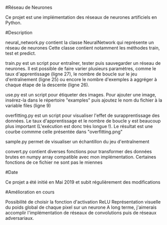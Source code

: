 #Réseau de Neurones

Ce projet est une implémentation des réseaux de neurones artificiels en Python.

#Description

neural_network.py contient la classe NeuralNetwork qui représente un réseau de neurones
Cette classe contient notamment les méthodes train, test et predict.

train.py est un script pour entraîner, tester puis sauvegarder un réseau de neurones.
Il est possible de faire varier plusieurs paramètres, comme le taux d'apprentissage (ligne 27),
le nombre de boucle sur le jeu d'entraînement (ligne 25) ou encore le nombre d'exemples à aggréger à chaque étape de la descente (ligne 26).

use.py est un script pour étiqueter des images.
Pour ajouter une image, insérez-la dans le répertoire "examples"
puis ajoutez le nom du fichier à la variable files (ligne 9)

overfitting.py est un script pour visualiser l'effet de surapprentissage des données.
Le taux d'apprentissage et le nombre de boucle y est beaucoup plus important (L'exécution est donc très longue !). Le résultat est une courbe commme celle présentée dans "overfitting.png"

sample.py permet de visualiser un échantillon du jeu d'entraînement

convert.py contient diverses fonctions pour transformer des données brutes en numpy array compatible avec mon implémentation. Certaines fonctions de ce fichier ne sont pas le miennes

#Date

Ce projet a été initié en Mai 2019 et subit régulièrement des modifications

#Amélioration en cours

Possibilité de choisir la fonction d'activation ReLU
Représentation visuelle du poids global de chaque pixel sur un neurone
A long terme, j'aimerais accomplir l'implémentation de réseaux de convolutions
puis de réseaux adversariaux.

